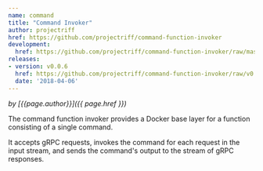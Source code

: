 ```yaml
---
name: command
title: "Command Invoker"
author: projectriff
href: https://github.com/projectriff/command-function-invoker
development:
  href: https://github.com/projectriff/command-function-invoker/raw/master/command-invoker.yaml
releases:
- version: v0.0.6
  href: https://github.com/projectriff/command-function-invoker/raw/v0.0.6/command-invoker.yaml
  date: '2018-04-06'
---
```


*by [{{page.author}}]({{ page.href }})*

The command function invoker provides a Docker base layer for a function consisting of a single command.

It accepts gRPC requests, invokes the command for each request in the input stream,
and sends the command's output to the stream of gRPC responses.
